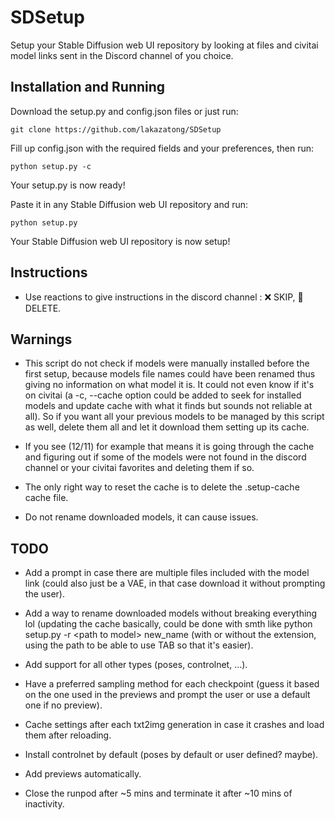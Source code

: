 # SDSetup

Setup your Stable Diffusion web UI repository by looking at files and civitai model links sent in the Discord channel of you choice.
<!-- 
## Requirements

- A Stable Diffusion web UI repository (https://github.com/AUTOMATIC1111/stable-diffusion-webui)
- A Discord account (https://discord.com)
- A Civitai account (https://civitai.com) (optional) -->

## Installation and Running

Download the setup.py and config.json files or just run:
```
git clone https://github.com/lakazatong/SDSetup
```

Fill up config.json with the required fields and your preferences, then run:
```
python setup.py -c
```
Your setup.py is now ready!

Paste it in any Stable Diffusion web UI repository and run:
```
python setup.py
```
Your Stable Diffusion web UI repository is now setup!

## Instructions

- Use reactions to give instructions in the discord channel : ❌ SKIP, 🚫 DELETE.

## Warnings

- This script do not check if models were manually installed before the first setup, because models file names could have been renamed thus giving no information on what model it is. It could not even know if it's on civitai (a -c, --cache option could be added to seek for installed models and update cache with what it finds but sounds not reliable at all). So if you want all your previous models to be managed by this script as well, delete them all and let it download them setting up its cache.

- If you see (12/11) for example that means it is going through the cache and figuring out if some of the models were not found in the discord channel or your civitai favorites and deleting them if so.

- The only right way to reset the cache is to delete the .setup-cache cache file.

- Do not rename downloaded models, it can cause issues.

## TODO

- Add a prompt in case there are multiple files included with the model link (could also just be a VAE, in that case download it without prompting the user).

- Add a way to rename downloaded models without breaking everything lol (updating the cache basically, could be done with smth like python setup.py -r \<path to model\> new_name (with or without the extension, using the path to be able to use TAB so that it's easier).

- Add support for all other types (poses, controlnet, ...).

- Have a preferred sampling method for each checkpoint (guess it based on the one used in the previews and prompt the user or use a default one if no preview).

- Cache settings after each txt2img generation in case it crashes and load them after reloading.

- Install controlnet by default (poses by default or user defined? maybe).

- Add previews automatically.

- Close the runpod after ~5 mins and terminate it after ~10 mins of inactivity.